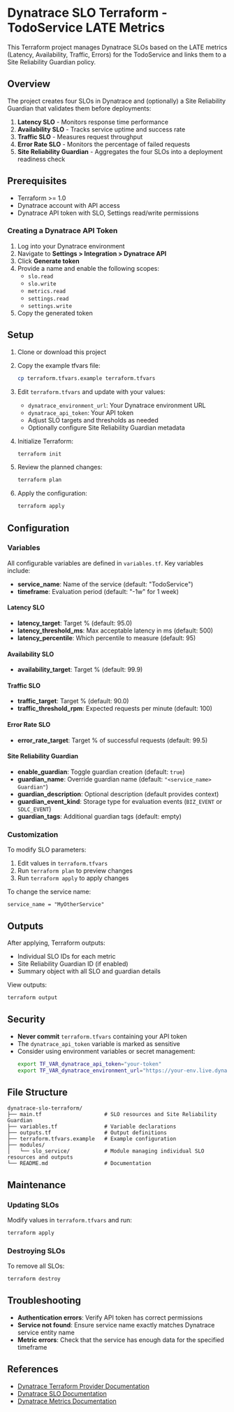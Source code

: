 # Dynatrace SLO Terraform - TodoService LATE Metrics

This Terraform project manages Dynatrace SLOs based on the LATE metrics (Latency, Availability, Traffic, Errors) for the TodoService and links them to a Site Reliability Guardian policy.

## Overview

The project creates four SLOs in Dynatrace and (optionally) a Site Reliability Guardian that validates them before deployments:

1. **Latency SLO** - Monitors response time performance
2. **Availability SLO** - Tracks service uptime and success rate
3. **Traffic SLO** - Measures request throughput
4. **Error Rate SLO** - Monitors the percentage of failed requests
5. **Site Reliability Guardian** - Aggregates the four SLOs into a deployment readiness check

## Prerequisites

- Terraform >= 1.0
- Dynatrace account with API access
- Dynatrace API token with SLO, Settings read/write permissions

### Creating a Dynatrace API Token

1. Log into your Dynatrace environment
2. Navigate to **Settings > Integration > Dynatrace API**
3. Click **Generate token**
4. Provide a name and enable the following scopes:
   - `slo.read`
   - `slo.write`
   - `metrics.read`
   - `settings.read`
   - `settings.write`
5. Copy the generated token

## Setup

1. Clone or download this project

2. Copy the example tfvars file:
   ```bash
   cp terraform.tfvars.example terraform.tfvars
   ```

3. Edit `terraform.tfvars` and update with your values:
   - `dynatrace_environment_url`: Your Dynatrace environment URL
   - `dynatrace_api_token`: Your API token
   - Adjust SLO targets and thresholds as needed
   - Optionally configure Site Reliability Guardian metadata

4. Initialize Terraform:
   ```bash
   terraform init
   ```

5. Review the planned changes:
   ```bash
   terraform plan
   ```

6. Apply the configuration:
   ```bash
   terraform apply
   ```

## Configuration

### Variables

All configurable variables are defined in `variables.tf`. Key variables include:

- **service_name**: Name of the service (default: "TodoService")
- **timeframe**: Evaluation period (default: "-1w" for 1 week)

#### Latency SLO
- **latency_target**: Target % (default: 95.0)
- **latency_threshold_ms**: Max acceptable latency in ms (default: 500)
- **latency_percentile**: Which percentile to measure (default: 95)

#### Availability SLO
- **availability_target**: Target % (default: 99.9)

#### Traffic SLO
- **traffic_target**: Target % (default: 90.0)
- **traffic_threshold_rpm**: Expected requests per minute (default: 100)

#### Error Rate SLO
- **error_rate_target**: Target % of successful requests (default: 99.5)

#### Site Reliability Guardian
- **enable_guardian**: Toggle guardian creation (default: `true`)
- **guardian_name**: Override guardian name (default: `"<service_name> Guardian"`)
- **guardian_description**: Optional description (default provides context)
- **guardian_event_kind**: Storage type for evaluation events (`BIZ_EVENT` or `SDLC_EVENT`)
- **guardian_tags**: Additional guardian tags (default: empty)

### Customization

To modify SLO parameters:

1. Edit values in `terraform.tfvars`
2. Run `terraform plan` to preview changes
3. Run `terraform apply` to apply changes

To change the service name:
```hcl
service_name = "MyOtherService"
```

## Outputs

After applying, Terraform outputs:

- Individual SLO IDs for each metric
- Site Reliability Guardian ID (if enabled)
- Summary object with all SLO and guardian details

View outputs:
```bash
terraform output
```

## Security

- **Never commit** `terraform.tfvars` containing your API token
- The `dynatrace_api_token` variable is marked as sensitive
- Consider using environment variables or secret management:
  ```bash
  export TF_VAR_dynatrace_api_token="your-token"
  export TF_VAR_dynatrace_environment_url="https://your-env.live.dynatrace.com"
  ```

## File Structure

```
dynatrace-slo-terraform/
├── main.tf                    # SLO resources and Site Reliability Guardian
├── variables.tf               # Variable declarations
├── outputs.tf                 # Output definitions
├── terraform.tfvars.example   # Example configuration
├── modules/
│   └── slo_service/           # Module managing individual SLO resources and outputs
└── README.md                  # Documentation
```

## Maintenance

### Updating SLOs

Modify values in `terraform.tfvars` and run:
```bash
terraform apply
```

### Destroying SLOs

To remove all SLOs:
```bash
terraform destroy
```

## Troubleshooting

- **Authentication errors**: Verify API token has correct permissions
- **Service not found**: Ensure service name exactly matches Dynatrace service entity name
- **Metric errors**: Check that the service has enough data for the specified timeframe

## References

- [Dynatrace Terraform Provider Documentation](https://registry.terraform.io/providers/dynatrace-oss/dynatrace/latest/docs)
- [Dynatrace SLO Documentation](https://www.dynatrace.com/support/help/how-to-use-dynatrace/service-level-objectives)
- [Dynatrace Metrics Documentation](https://www.dynatrace.com/support/help/how-to-use-dynatrace/metrics)
